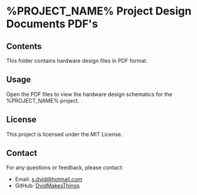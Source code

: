 # %PROJECT_NAME% Project Design Documents PDF's
## Contents
This folder contains hardware design files in PDF format.
## Usage
Open the PDF files to view the hardware design schematics for the %PROJECT_NAME% project.
## License
This project is licensed under the MIT License.
## Contact
For any questions or feedback, please contact:
- Email: [s.dvid@hotmail.com](mailto:s.dvid@hotmail.com)
- GitHub: [DvidMakesThings](https://github.com/DvidMakesThings)
